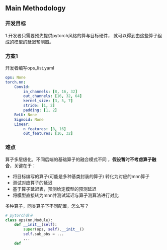## Main Methodology
### 开发目标
1.开发者只需要预先提供pytorch风格的算与目标硬件，
就可以得到由这些算子组成的模型的延迟预测器。

### 方案1
开发者编写ops_list.yaml
```yaml
ops: None
torch.nn:
    Conv1d:
        in_channels: [8, 16, 32]
        out_channels: [16, 32, 64]
        kernel_size: [3, 5, 7]
        stride: [1, 2]
        padding: [1, 2]
    ReLU: None
    Sigmoid: None
    Linear:
        n_features: [8, 16]
        out_features: [16, 32]
```
### 难点
算子多层级化，不同后端的基础算子的融合模式不同
，**假设暂时不考虑算子融合**，关键在于：
* 将目标编写的算子(可能是多种基类封装的算子)
转化为对应的mnn算子
* 测试对应算子的延迟
* 基于算子延迟表，预测给定模型的预测延迟
* 将模型直接转为mnn并测试延迟与算子测算法进行对比

多种算子，同类算子下不同配置，怎么写？

```python
# pytorch算子
class ops(nn.Module):
    def __init__(self):
        super(ops, self).__init__()
        self.sub_obs = ...
        ...
    def

```